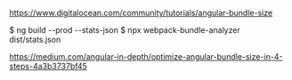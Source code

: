 https://www.digitalocean.com/community/tutorials/angular-bundle-size


$ ng build --prod --stats-json
$ npx webpack-bundle-analyzer dist/stats.json


https://medium.com/angular-in-depth/optimize-angular-bundle-size-in-4-steps-4a3b3737bf45
